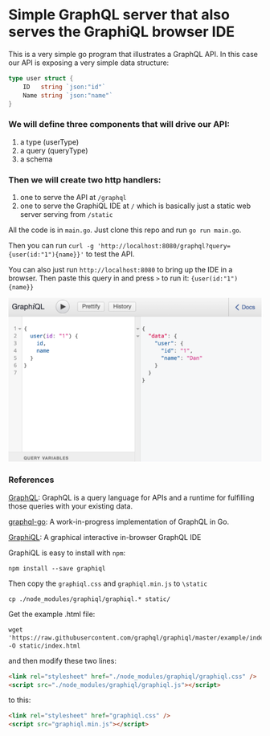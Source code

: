 # Simple GraphQL server that also serves the GraphiQL browser IDE

This is a very simple go program that illustrates a GraphQL API. In this case our API is exposing a very simple data structure:


```go
type user struct {
	ID   string `json:"id"`
	Name string `json:"name"`
}
```

### We will define three components that will drive our API:
1) a type (userType)
2) a query (queryType)
3) a schema

### Then we will create two http handlers:
1) one to serve the API at `/graphql`
2) one to serve the GraphiQL IDE at `/` which is basically just a static web server serving from `/static`

All the code is in `main.go`.  Just clone this repo and run `go run main.go`.

Then you can run `curl -g 'http://localhost:8080/graphql?query={user(id:"1"){name}}'` to test the API.

You can also just run `http://localhost:8080` to bring up the IDE in a browser. Then paste this query in and press `>` to run it: `{user(id:"1"){name}}`

![alt text](GraphiQL.png "GraphiQL")

### References

[GraphQL](http://graphql.org/): GraphQL is a query language for APIs and a runtime for fulfilling those queries with your existing data. 

[graphql-go](https://github.com/graphql-go/graphql): A work-in-progress implementation of GraphQL in Go.

[GraphiQL](https://github.com/graphql/graphiql): A graphical interactive in-browser GraphQL IDE

GraphiQL is easy to install with `npm`:

```
npm install --save graphiql
```

Then copy the `graphiql.css` and `graphiql.min.js` to `\static`

```
cp ./node_modules/graphiql/graphiql.* static/
```

Get the example .html file:

```
wget 'https://raw.githubusercontent.com/graphql/graphiql/master/example/index.html' -O static/index.html
```

and then modify these two lines:

```html
<link rel="stylesheet" href="./node_modules/graphiql/graphiql.css" />
<script src="./node_modules/graphiql/graphiql.js"></script>
```

to this:

```html
<link rel="stylesheet" href="graphiql.css" />
<script src="graphiql.min.js"></script>
```

